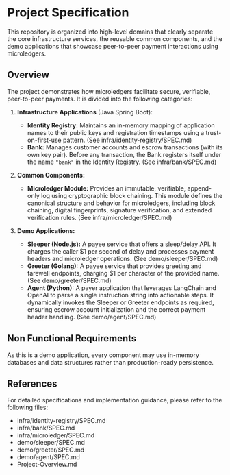 # Project Specification

This repository is organized into high-level domains that clearly separate the core infrastructure services, the reusable common components, and the demo applications that showcase peer-to-peer payment interactions using microledgers.

## Overview

The project demonstrates how microledgers facilitate secure, verifiable, peer-to-peer payments. It is divided into the following categories:

1. **Infrastructure Applications** (Java Spring Boot):
   - **Identity Registry:** Maintains an in-memory mapping of application names to their public keys and registration timestamps using a trust-on-first-use pattern. (See infra/identity-registry/SPEC.md)
   - **Bank:** Manages customer accounts and escrow transactions (with its own key pair). Before any transaction, the Bank registers itself under the name `"bank"` in the Identity Registry. (See infra/bank/SPEC.md)

2. **Common Components:**
   - **Microledger Module:** Provides an immutable, verifiable, append-only log using cryptographic block chaining. This module defines the canonical structure and behavior for microledgers, including block chaining, digital fingerprints, signature verification, and extended verification rules. (See infra/microledger/SPEC.md)

3. **Demo Applications:**
   - **Sleeper (Node.js):** A payee service that offers a sleep/delay API. It charges the caller $1 per second of delay and processes payment headers and microledger operations. (See demo/sleeper/SPEC.md)
   - **Greeter (Golang):** A payee service that provides greeting and farewell endpoints, charging $1 per character of the provided name. (See demo/greeter/SPEC.md)
   - **Agent (Python):** A payer application that leverages LangChain and OpenAI to parse a single instruction string into actionable steps. It dynamically invokes the Sleeper or Greeter endpoints as required, ensuring escrow account initialization and the correct payment header handling. (See demo/agent/SPEC.md)

## Non Functional Requirements

As this is a demo application, every component may use in-memory databases and data structures rather than production-ready persistence.

## References

For detailed specifications and implementation guidance, please refer to the following files:
- infra/identity-registry/SPEC.md
- infra/bank/SPEC.md
- infra/microledger/SPEC.md
- demo/sleeper/SPEC.md
- demo/greeter/SPEC.md
- demo/agent/SPEC.md
- Project-Overview.md